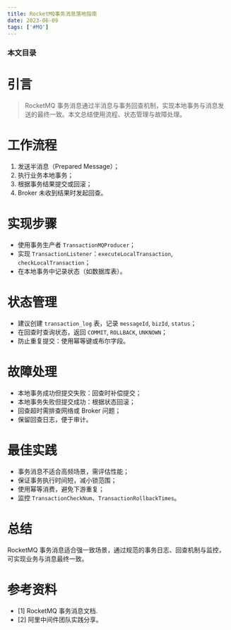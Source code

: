 ```yaml
---
title: RocketMQ事务消息落地指南
date: 2023-06-09
tags: ['#MQ']
---
```


### 本文目录
<!-- toc -->

# 引言
> RocketMQ 事务消息通过半消息与事务回查机制，实现本地事务与消息发送的最终一致。本文总结使用流程、状态管理与故障处理。

# 工作流程
1. 发送半消息（Prepared Message）；
2. 执行业务本地事务；
3. 根据事务结果提交或回滚；
4. Broker 未收到结果时发起回查。

# 实现步骤
- 使用事务生产者 `TransactionMQProducer`；
- 实现 `TransactionListener`：`executeLocalTransaction`, `checkLocalTransaction`；
- 在本地事务中记录状态（如数据库表）。

# 状态管理
- 建议创建 `transaction_log` 表，记录 `messageId`, `bizId`, `status`；
- 在回查时查询状态，返回 `COMMIT`, `ROLLBACK`, `UNKNOWN`；
- 防止重复提交：使用幂等键或布尔字段。

# 故障处理
- 本地事务成功但提交失败：回查时补偿提交；
- 本地事务失败但提交成功：根据状态回滚；
- 回查超时需排查网络或 Broker 问题；
- 保留回查日志，便于审计。

# 最佳实践
- 事务消息不适合高频场景，需评估性能；
- 保证事务执行时间短，减小锁范围；
- 使用幂等消费，避免下游重复；
- 监控 `TransactionCheckNum`、`TransactionRollbackTimes`。

# 总结
RocketMQ 事务消息适合强一致场景，通过规范的事务日志、回查机制与监控，可实现业务与消息最终一致。

# 参考资料
- [1] RocketMQ 事务消息文档.
- [2] 阿里中间件团队实践分享。
